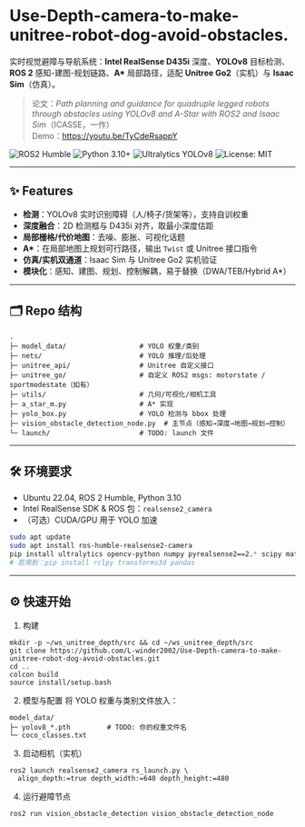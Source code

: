 # Use-Depth-camera-to-make-unitree-robot-dog-avoid-obstacles.
实时视觉避障与导航系统：**Intel RealSense D435i** 深度、**YOLOv8** 目标检测、**ROS 2** 感知-建图-规划链路、**A\*** 局部路径，适配 **Unitree Go2**（实机）与 **Isaac Sim**（仿真）。

> 论文：*Path planning and guidance for quadruple legged robots through obstacles using YOLOv8 and A-Star with ROS2 and Isaac Sim*（ICASSE，一作）  
> Demo：https://youtu.be/TyCdeRsappY

![ROS2 Humble](https://img.shields.io/badge/ROS2-Humble-blue)
![Python 3.10+](https://img.shields.io/badge/Python-3.10%2B-blue)
![Ultralytics YOLOv8](https://img.shields.io/badge/YOLOv8-ultralytics-orange)
![License: MIT](https://img.shields.io/badge/License-MIT-green)

---

## ✨ Features
- **检测**：YOLOv8 实时识别障碍（人/椅子/货架等），支持自训权重  
- **深度融合**：2D 检测框与 D435i 对齐，取最小深度估距  
- **局部栅格/代价地图**：去噪、膨胀、可视化话题  
- **A\***：在局部地图上规划可行路径，输出 `Twist` 或 Unitree 接口指令  
- **仿真/实机双通道**：Isaac Sim 与 Unitree Go2 实机验证  
- **模块化**：感知、建图、规划、控制解耦，易于替换（DWA/TEB/Hybrid A*）

---

## 🗂️ Repo 结构
```
.
├─ model_data/                  # YOLO 权重/类别
├─ nets/                        # YOLO 推理/后处理
├─ unitree_api/                 # Unitree 自定义接口
├─ unitree_go/                  # 自定义 ROS2 msgs: motorstate / sportmodestate（如有）
├─ utils/                       # 几何/可视化/相机工具
├─ a_star_m.py                  # A* 实现
├─ yolo_box.py                  # YOLO 检测与 bbox 处理
├─ vision_obstacle_detection_node.py  # 主节点（感知→深度→地图→规划→控制）
└─ launch/                      # TODO: launch 文件
```
---

## 🛠️ 环境要求
- Ubuntu 22.04, ROS 2 Humble, Python 3.10
- Intel RealSense SDK & ROS 包：`realsense2_camera`
- （可选）CUDA/GPU 用于 YOLO 加速

```bash
sudo apt update
sudo apt install ros-humble-realsense2-camera
pip install ultralytics opencv-python numpy pyrealsense2==2.* scipy matplotlib
# 若用到：pip install rclpy transforms3d pandas
```
---

## ⚙️ 快速开始
1) 构建
```
mkdir -p ~/ws_unitree_depth/src && cd ~/ws_unitree_depth/src
git clone https://github.com/L-winder2002/Use-Depth-camera-to-make-unitree-robot-dog-avoid-obstacles.git
cd ..
colcon build
source install/setup.bash
```

2) 模型与配置
将 YOLO 权重与类别文件放入：
```
model_data/
├─ yolov8_*.pth         # TODO: 你的权重文件名
└─ coco_classes.txt
```

3) 启动相机（实机）
```
ros2 launch realsense2_camera rs_launch.py \
  align_depth:=true depth_width:=640 depth_height:=480
```
4) 运行避障节点
```
ros2 run vision_obstacle_detection vision_obstacle_detection_node
```
